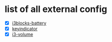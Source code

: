 # list of all external config

- [x] [i3blocks-battery](https://github.com/kb100/i3blocks-battery)
- [x] [keyindicator](https://github.com/vivien/i3blocks-contrib/tree/master/keyindicator)
- [x] [i3-volume](https://github.com/hastinbe/i3-volume)
